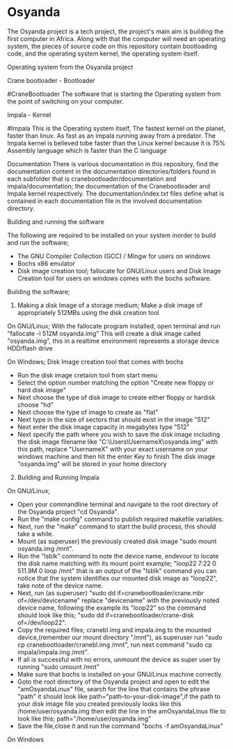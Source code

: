 # Osyanda
The Osyanda project is a tech project, the project's main aim is building the first computer
in Africa. Along with that the computer will need an operating system, the pieces of source code
on this repository contain bootloading code, and the operating system kernel, the operating system
itself.

Operating system from the Osyanda project

Crane bootloader - Bootloader

#CraneBootloader
The software that is starting the Operating system from the point of switching on your computer.

Impala  	 - Kernel

#Impala
This is the Operating system itself, The fastest kernel on the planet, faster than linux. As fast as
an impala running away from a predator.
The Impala kernel is believed tobe faster than the Linux kernel
because it is 75% Assembly language which is faster than the C language


Documentation
There is various documentation in this repository, find the documentation content in the documentation
directories/folders found in each subfolder that is cranebootloader/documentation and impala/documentation;
the documentation of the Cranebootloader and Impala kernel respectively.
The documentation/index.txt files define what is contained in each documentation file in the involved
documentation directory.


Building and running the software

The following are required to be installed on your system inorder to build and run the software;
- The GNU Compiler Collection (GCC) / Mingw for users on windows
- Bochs x86 emulator
- Disk image creation tool; fallocate for GNU/Linux users and Disk Image Creation tool for users on windows comes
with the bochs software.

Building the software;

1) Making a disk Image of a storage medium;
Make a disk image of appropriately 512MBs using the disk creation tool

On GNU/Linux;
With the fallocate program installed, open terminal and run "fallocate -l 512M osyanda.img"
This will create a disk image called "osyanda.img", this in a realtime environment represents
a storage device HDD/flash drive

On Windows;
Disk Image creation tool that comes with bochs
* Run the disk image cretaion tool from start menu
* Select the option number matching the option "Create new floppy or hard disk image"
* Next choose the type of disk image to create either floppy or hardisk choose "hd"
* Next choose the type of image to create as "flat"
* Next type in the size of sectors that should exist in the image "512"
* Next enter the disk image capacity in megabytes type "512"
* Next specify the path where you wish to save the disk image including the disk image
filename like "C:\Users\UsernameX\osyanda.img" with this path, replace "UsernameX" with your exact
username on your windows machine and then hit the enter Key to finish
The disk image "osyanda.img" will be stored in your home directory


2) Building and Running Impala

On GNU/Linux;
* Open your commandline terminal and navigate to the root directory of the Osyanda project "cd Osyanda".
* Run the "make config" command to publish required makefile variables.
* Next, run the "make" command to start the build process, this should take a while.
* Mount (as superuser) the previously created disk image "sudo mount osyanda.img /mnt".
* Run the "lsblk" command to note the device name, endevour to locate the disk name matching with its mount point
example;
	"loop22   7:22   0 511.9M  0 loop /mnt"
that is an output of the "lsblk" command you can notice that the system identifies our mounted disk image as "loop22",
take note of the device name.
* Next, run (as superuser) "sudo dd if=cranebootloader/crane.mbr of=/dev/devicename" replace "devicename" with the previously
noted device name, following the example its "loop22" so the command should look like this;
"sudo dd if=cranebootloader/crane-disk of=/dev/loop22".
* Copy the required files; cranebl.img and impala.img to the mounted device,(remember our mount directory "/mnt"), as superuser
run "sudo cp cranebootloader/cranebl.img /mnt", run next command "sudo cp impala/impala.img /mnt".
* If all is successful with no errors, unmount the device as super user by running "sudo umount /mnt"
* Make sure that bochs is installed on your GNU/Linux machine correctly.
* Goto the root directory of the Osyanda project and open to edit the "amOsyandaLinux" file, search for the line that contains
the phrase "path" it should look like path="path-to-your-disk-image",if the path to your disk image file you created previously
looks like this /home/user/osyanda.img then edit the line in the amOsyandaLinux file to look like this;
      path="/home/user/osyanda.img"
* Save the file,close it and run the command "bochs -f amOsyandaLinux"

On Windows